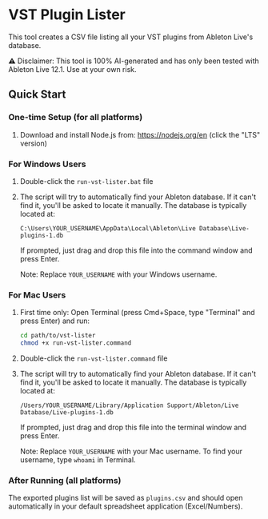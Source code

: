 # VST Plugin Lister

This tool creates a CSV file listing all your VST plugins from Ableton Live's database.

⚠️ Disclaimer: This tool is 100% AI-generated and has only been tested with Ableton Live 12.1. Use at your own risk.

## Quick Start

### One-time Setup (for all platforms)
1. Download and install Node.js from: https://nodejs.org/en (click the "LTS" version)

### For Windows Users
1. Double-click the `run-vst-lister.bat` file
2. The script will try to automatically find your Ableton database. If it can't find it, you'll be asked to locate it manually. The database is typically located at:
   ```
   C:\Users\YOUR_USERNAME\AppData\Local\Ableton\Live Database\Live-plugins-1.db
   ```
   If prompted, just drag and drop this file into the command window and press Enter.
   
   Note: Replace `YOUR_USERNAME` with your Windows username.

### For Mac Users
1. First time only: Open Terminal (press Cmd+Space, type "Terminal" and press Enter) and run:
   ```bash
   cd path/to/vst-lister
   chmod +x run-vst-lister.command
   ```

2. Double-click the `run-vst-lister.command` file
3. The script will try to automatically find your Ableton database. If it can't find it, you'll be asked to locate it manually. The database is typically located at:
   ```
   /Users/YOUR_USERNAME/Library/Application Support/Ableton/Live Database/Live-plugins-1.db
   ```
   If prompted, just drag and drop this file into the terminal window and press Enter.
   
   Note: Replace `YOUR_USERNAME` with your Mac username. To find your username, type `whoami` in Terminal.

### After Running (all platforms)
The exported plugins list will be saved as `plugins.csv` and should open automatically in your default spreadsheet application (Excel/Numbers). 